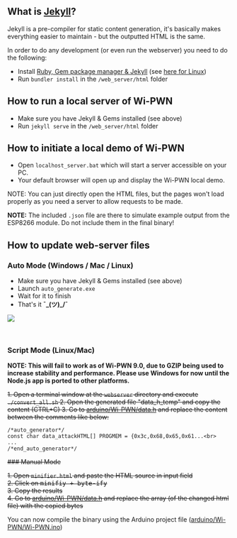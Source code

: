 ## What is [Jekyll](https://jekyllrb.com/)?

Jekyll is a pre-compiler for static content generation, it's basically makes everything easier to maintain - but the outputted HTML is the same.

In order to do any development (or even run the webserver) you need to do the following:

- Install [Ruby, Gem package manager & Jekyll](https://davidburela.wordpress.com/2015/11/28/easily-install-jekyll-on-windows-with-3-command-prompt-entries-and-chocolatey/) (see [here for Linux](http://michaelchelen.net/81fa/install-jekyll-2-ubuntu-14-04/))
- Run `bundler install` in the `/web_server/html` folder

## How to run a local server of Wi-PWN
- Make sure you have Jekyll & Gems installed (see above)
- Run `jekyll serve` in the `/web_server/html` folder

## How to initiate a local demo of Wi-PWN
- Open `localhost_server.bat` which will start a server accessible on your PC.
- Your default browser will open up and display the Wi-PWN local demo.

NOTE: You can just directly open the HTML files, but the pages won't load properly as you need a server to allow requests to be made.

**NOTE:** The included `.json` file are there to simulate example output from the ESP8266 module. Do not include them in the final binary! 


## How to update web-server files

### Auto Mode (Windows / Mac / Linux)

- Make sure you have Jekyll & Gems installed (see above)
- Launch `auto_generate.exe`
- Wait for it to finish
- That's it **¯\_(ツ)_/¯**

![](http://imgur.com/i9t0yr6.png)

<br>

### Script Mode (Linux/Mac)
**NOTE: This will fail to work as of Wi-PWN 9.0, due to GZIP being used to increase stability and performance. Please use Windows for now until the Node.js app is ported to other platforms.**

~~1. Open a terminal window at the `webserver` directory and execute `./convert_all.sh`
2. Open the generated file "data_h_temp" and copy the content (CTRL+C)
3. Go to [arduino/Wi-PWN/data.h](http://github.com/Wi-PWN/Wi-PWN/arduino/Wi-PWN/data.h) and replace the content between the comments like below:~~

<b></b>

    /*auto_generator*/
    const char data_attackHTML[] PROGMEM = {0x3c,0x68,0x65,0x61...<br>
    ...
    /*end_auto_generator*/

~~### Manual Mode~~

~~1. Open `minifier.html` and paste the HTML source in input field  
2. Click on <kbd>minifiy + byte-ify</kbd>  
3. Copy the results  
4. Go to [arduino/Wi-PWN/data.h](http://github.com/Wi-PWN/Wi-PWN/arduino/Wi-PWN/data.h) and replace the array (of the changed html file) with the copied bytes~~

You can now compile the binary using the Arduino project file ([arduino/Wi-PWN/Wi-PWN.ino](http://github.com/Wi-PWN/Wi-PWN/arduino/Wi-PWN/Wi-PWN.ino))

